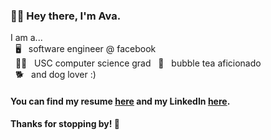 ### 👋🏼  Hey there, I'm Ava.
I am a...  
&nbsp; 🖥 &nbsp;&nbsp;software engineer @ facebook  
&nbsp; ✌🏼 &nbsp;&nbsp;USC computer science grad 
&nbsp; 🍵 &nbsp;&nbsp;bubble tea aficionado  
&nbsp; 🐕 &nbsp;&nbsp;and dog lover :)

#### You can find my resume [here](https://github.com/AvaDeLaCruz/DeLaCruz_Ava.pdf/blob/master/DeLaCruz_Ava.pdf) and my LinkedIn [here](https://www.linkedin.com/in/ava-delacruz/).

#### Thanks for stopping by! 🥰
